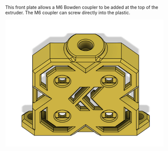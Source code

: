 This front plate allows a M6 Bowden coupler to be added at the top of the extruder. The M6 coupler can screw directly into the plastic.

<img src="TopCover_Cut M6 Plug Top.png"/>
